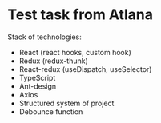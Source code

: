 # Test task from Atlana

Stack of technologies:

* React (react hooks, custom hook)
* Redux (redux-thunk)
* React-redux (useDispatch, useSelector)
* TypeScript
* Ant-design
* Axios
* Structured system of project
* Debounce function 

